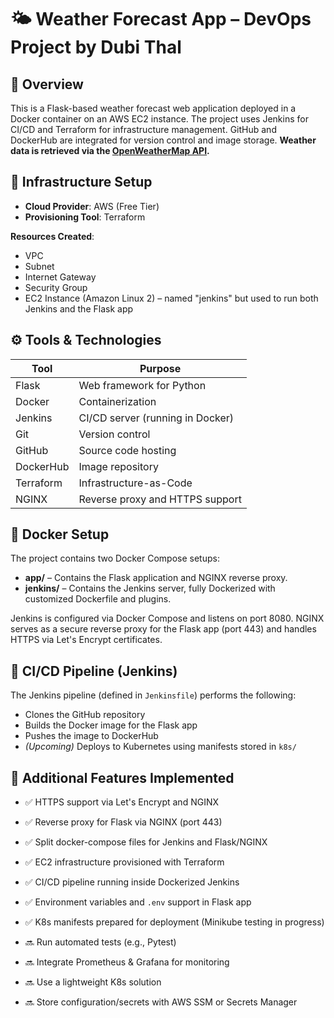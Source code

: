 # 🌤️ Weather Forecast App – DevOps Project by Dubi Thal

## 🎯 Overview
This is a Flask-based weather forecast web application deployed in a Docker container on an AWS EC2 instance. The project uses Jenkins for CI/CD and Terraform for infrastructure management. GitHub and DockerHub are integrated for version control and image storage.
**Weather data is retrieved via the [OpenWeatherMap API](https://openweathermap.org/api).**

## 🧱 Infrastructure Setup
- **Cloud Provider**: AWS (Free Tier)
- **Provisioning Tool**: Terraform

**Resources Created**:
- VPC
- Subnet
- Internet Gateway
- Security Group
- EC2 Instance (Amazon Linux 2) – named "jenkins" but used to run both Jenkins and the Flask app

## ⚙️ Tools & Technologies
| Tool        | Purpose                         |
|-------------|----------------------------------|
| Flask       | Web framework for Python        |
| Docker      | Containerization                |
| Jenkins     | CI/CD server (running in Docker)|
| Git         | Version control                 |
| GitHub      | Source code hosting             |
| DockerHub   | Image repository                |
| Terraform   | Infrastructure-as-Code          |
| NGINX       | Reverse proxy and HTTPS support |

## 🐳 Docker Setup
The project contains two Docker Compose setups:

- **app/** – Contains the Flask application and NGINX reverse proxy.
- **jenkins/** – Contains the Jenkins server, fully Dockerized with customized Dockerfile and plugins.

Jenkins is configured via Docker Compose and listens on port 8080.
NGINX serves as a secure reverse proxy for the Flask app (port 443) and handles HTTPS via Let's Encrypt certificates.

## 🔁 CI/CD Pipeline (Jenkins)
The Jenkins pipeline (defined in `Jenkinsfile`) performs the following:
- Clones the GitHub repository
- Builds the Docker image for the Flask app
- Pushes the image to DockerHub
- *(Upcoming)* Deploys to Kubernetes using manifests stored in `k8s/`

## 🚀 Additional Features Implemented
- ✅ HTTPS support via Let's Encrypt and NGINX
- ✅ Reverse proxy for Flask via NGINX (port 443)
- ✅ Split docker-compose files for Jenkins and Flask/NGINX
- ✅ EC2 infrastructure provisioned with Terraform
- ✅ CI/CD pipeline running inside Dockerized Jenkins
- ✅ Environment variables and `.env` support in Flask app
- ✅ K8s manifests prepared for deployment (Minikube testing in progress)

- 🔜 Run automated tests (e.g., Pytest)
- 🔜 Integrate Prometheus & Grafana for monitoring
- 🔜 Use a lightweight K8s solution 
- 🔜 Store configuration/secrets with AWS SSM or Secrets Manager
